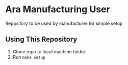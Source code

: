 # Ara Manufacturing User
Repository to be used by manufacturer for simple setup

## Using This Repository
1. Clone repo to local machine folder
2. Run `make setup`